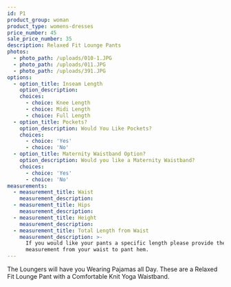 ```yaml
---
id: P1
product_group: woman
product_type: womens-dresses
price_number: 45
sale_price_number: 35
description: Relaxed Fit Lounge Pants
photos:
  - photo_path: /uploads/010-1.JPG
  - photo_path: /uploads/011.JPG
  - photo_path: /uploads/391.JPG
options:
  - option_title: Inseam Length
    option_description:
    choices:
      - choice: Knee Length
      - choice: Midi Length
      - choice: Full Length
  - option_title: Pockets?
    option_description: Would You Like Pockets?
    choices:
      - choice: 'Yes'
      - choice: 'No'
  - option_title: Maternity Waistband Option?
    option_description: Would you like a Maternity Waistband?
    choices:
      - choice: 'Yes'
      - choice: 'No'
measurements:
  - measurement_title: Waist
    measurement_description:
  - measurement_title: Hips
    measurement_description:
  - measurement_title: Height
    measurement_description:
  - measurement_title: Total Length from Waist
    measurement_description: >-
      If you would like your pants a specific length please provide the
      measurement from your waist to pant hem.
---
```


The Loungers will have you Wearing Pajamas all Day. These are a Relaxed Fit Lounge Pant with a Comfortable Knit Yoga Waistband.